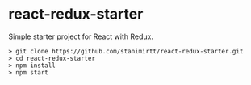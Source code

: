# react-redux-starter
Simple starter project for React with Redux.

```
> git clone https://github.com/stanimirtt/react-redux-starter.git
> cd react-redux-starter
> npm install
> npm start
```
